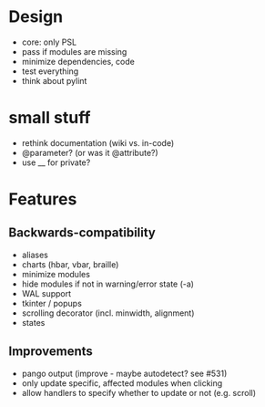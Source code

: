 # Design
- core: only PSL
- pass if modules are missing
- minimize dependencies, code
- test everything
- think about pylint

# small stuff
- rethink documentation (wiki vs. in-code)
- @parameter? (or was it @attribute?)
- use __ for private?

# Features

## Backwards-compatibility
- aliases
- charts (hbar, vbar, braille)
- minimize modules
- hide modules if not in warning/error state (-a)
- WAL support
- tkinter / popups
- scrolling decorator (incl. minwidth, alignment)
- states

## Improvements
- pango output (improve - maybe autodetect? see #531)
- only update specific, affected modules when clicking
- allow handlers to specify whether to update or not (e.g. scroll)
